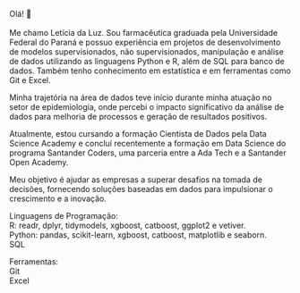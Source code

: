 Olá! 👋
<br><br> Me chamo Letícia da Luz. Sou farmacêutica graduada pela Universidade Federal do Paraná e possuo experiência em projetos de desenvolvimento de modelos supervisionados, não supervisionados, manipulação e análise de dados utilizando as linguagens Python e R, além de SQL para banco de dados. Também tenho conhecimento em estatística e em ferramentas como Git e Excel.

Minha trajetória na área de dados teve início durante minha atuação no setor de epidemiologia, onde percebi o impacto significativo da análise de dados para melhoria de processos e geração de resultados positivos.

Atualmente, estou cursando a formação Cientista de Dados pela Data Science Academy e concluí recentemente a formação em Data Science do programa Santander Coders, uma parceria entre a Ada Tech e a Santander Open Academy.

Meu objetivo é ajudar as empresas a superar desafios na tomada de decisões, fornecendo soluções baseadas em dados para impulsionar o crescimento e a inovação.

Linguagens de Programação:    
R: readr, dplyr, tidymodels, xgboost, catboost, ggplot2 e vetiver.  
Python: pandas, scikit-learn, xgboost, catboost, matplotlib e seaborn.  
SQL  

Ferramentas:  
Git  
Excel    


